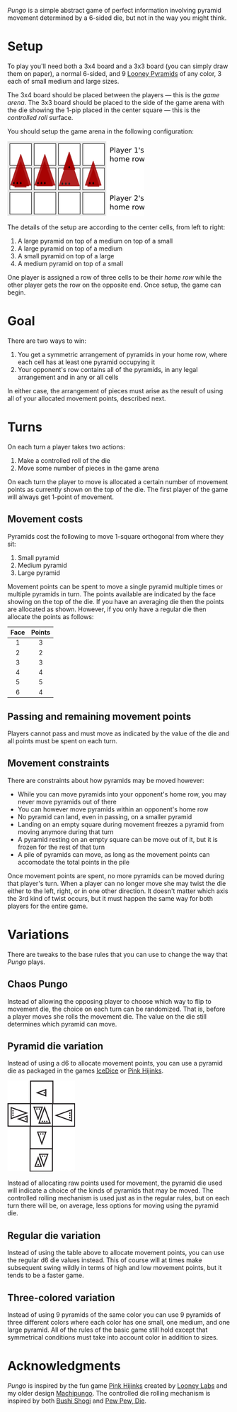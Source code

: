 *Pungo* is a simple abstract game of perfect information involving pyramid movement determined by a 6-sided die, but not in the way you might think.

Setup
=====

To play you'll need both a 3x4 board and a 3x3 board (you can simply draw them on paper), a normal 6-sided, and 9 [Looney Pyramids](http://www.looneylabs.com/looney-pyramids) of any color, 3 each of small medium and large sizes.  

The 3x4 board should be placed between the players —  this is the *game arena*.  The 3x3 board should be placed to the side of the game arena with the die showing the 1-pip placed in the center square —  this is the *controlled roll* surface.

You should setup the game arena in the following configuration:

![todo](https://raw.githubusercontent.com/fogus/spiel/master/pyramidenspiel/pungo/graphics/pungo-setup.png)

The details of the setup are according to the center cells, from left to right:

 1. A large pyramid on top of a medium on top of a small
 2. A large pyramid on top of a medium
 3. A small pyramid on top of a large
 4. A medium pyramid on top of a small

One player is assigned a row of three cells to be their *home row* while the other player gets the row on the opposite end.  Once setup, the game can begin.

Goal
====

There are two ways to win:

 1. You get a symmetric arrangement of pyramids in your home 
    row, where each cell has at least one pyramid occupying it
 2. Your opponent's row contains all of the pyramids, in any
    legal arrangement and in any or all cells

In either case, the arrangement of pieces must arise as the result of using all of your allocated movement points, described next.

Turns
=====

On each turn a player takes two actions:

 1. Make a controlled roll of the die
 2. Move some number of pieces in the game arena

On each turn the player to move is allocated a certain number of movement points as currently shown on the top of the die. The first player of the game will always get 1-point of movement.

## Movement costs

Pyramids cost the following to move 1-square orthogonal from where they sit:

 1. Small pyramid
 2. Medium pyramid
 3. Large pyramid

Movement points can be spent to move a single pyramid multiple times or multiple pyramids in turn.  The points available are indicated by the face showing on the top of the die.  If you have an averaging die then the points are allocated as shown.  However, if you only have a regular die then allocate the points as follows:

 Face | Points 
 :---: | :---:
  1 | 3
  2 | 2
  3 | 3
  4 | 4
  5 | 5
  6 | 4

## Passing and remaining movement points

Players cannot pass and must move as indicated by the value of the die and all points must be spent on each turn.

## Movement constraints

There are constraints about how pyramids may be moved however:

 * While you can move pyramids into your opponent's home row, 
   you may never move pyramids out of there
 * You can however move pyramids within an opponent's home row
 * No pyramid can land, even in passing, on a smaller pyramid
 * Landing on an empty square during movement freezes a pyramid 
   from moving anymore during that turn
 * A pyramid resting on an empty square can be move out of it, 
   but it is frozen for the rest of that turn
 * A pile of pyramids can move, as long as the movement points
   can accomodate the total points in the pile

Once movement points are spent, no more pyramids can be moved during that player's turn.  When a player can no longer move she may twist the die either to the left, right, or in one other direction.  It doesn't matter which axis the 3rd kind of twist occurs, but it must happen the same way for both players for the entire game.

Variations
==========

There are tweaks to the base rules that you can use to change the way that *Pungo* plays.

## Chaos Pungo

Instead of allowing the opposing player to choose which way to flip to movement die, the choice on each turn can be randomized.  That is, before a player moves she rolls the movement die.  The value on the die still determines which pyramid can move.

## Pyramid die variation

Instead of using a d6 to allocate movement points, you can use a pyramid die as packaged in the games [IceDice](http://www.looneylabs.com/games/icedice) or [Pink Hijinks](http://www.looneylabs.com/games/pink-hijinks).

![pyramid-die](https://raw.githubusercontent.com/fogus/spiel/master/pyramidenspiel/graphics/png/pyramid-die-faces.png)

Instead of allocating raw points used for movement, the pyramid die used will indicate a choice of the kinds of pyramids that may be moved.  The controlled rolling mechanism is used just as in the regular rules, but on each turn there will be, on average, less options for moving using the pyramid die.

## Regular die variation

Instead of using the table above to allocate movement points, you can use the regular d6 die values instead.  This of course will at times make subsequent swing wildly in terms of high and low movement points, but it tends to be a faster game.

## Three-colored variation

Instead of using 9 pyramids of the same color you can use 9 pyramids of three different colors where each color has one small, one medium, and one large pyramid.  All of the rules of the basic game still hold except that symmetrical conditions must take into account color in addition to sizes.

Acknowledgments
===============

*Pungo* is inspired by the fun game [Pink Hijinks](http://www.looneylabs.com/games/pink-hijinks) created by [Looney Labs](http://www.looneylabs.com) and my older design [Machipungo](https://github.com/fogus/spiel/tree/master/taschenspiele/machipongo).  The controlled die rolling mechanism is inspired by both [Bushi Shogi](http://boardgamegeek.com/boardgame/15874/bushi-shogi) and [Pew Pew, Die](http://icehousegames.org/wiki/index.php?title=PewPewDie).
